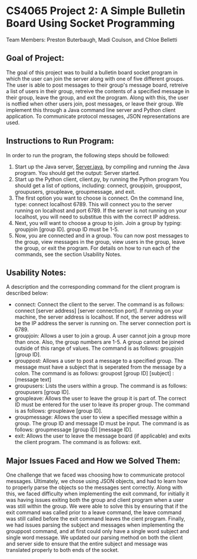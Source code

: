# CS4065 Project 2: A Simple Bulletin Board Using Socket Programming
Team Members: Preston Buterbaugh, Madi Coulson, and Chloe Belletti

## Goal of Project:
The goal of this project was to build a bulletin board socket program in which the user can join the server along with one of five different groups. The user is able to post messages to their group's message board, retreive a list of users in their group, retreive the contents of a specified message in their group, leave the group, and exit the program. Along with this, the user is notfied when other users join, post messages, or leave their group. We implement this through a Java command line server and Python client application. To communicate protocol messages, JSON representations are used.

## Instructions to Run Program:
In order to run the program, the following steps should be followed:
1. Start up the Java server, [Server.java](server/Server.java), by compiling and running the Java program. You should get the output: Server started.
2. Start up the Python client, client.py, by running the Python program You should get a list of options, including: connect, groupjoin, grouppost, groupusers, groupleave, groupmessage, and exit.
3. The first option you want to choose is connect. On the command line, type: connect localhost 6789. This will connect you to the server running on localhost and port 6789. If the server is not running on your localhost, you will need to substitue this with the correct IP address.
4. Next, you will want to choose a group to join. Join a group by typing: groupjoin [group ID]. group ID must be 1-5.
5. Now, you are connected and in a group. You can now post messages to the group, view messages in the group, view users in the group, leave the group, or exit the program. For details on how to run each of the commands, see the section Usability Notes.

## Usability Notes:
A description and the corresponding command for the client program is described below:
* connect: Connect the client to the server. The command is as follows: connect [server address] [server connection port]. If running on your machine, the server address is localhost. If not, the server address will be the IP address the server is running on. The server connection port is 6789.
* groupjoin: Allows a user to join a group. A user cannot join a group more than once. Also, the group numbers are 1-5. A group cannot be joined outside of this range of values. The command is as follows: groupjoin [group ID].
* grouppost: Allows a user to post a message to a specified group. The message must have a subject that is seperated from the message by a colon. The command is as follows: groupost [group ID] [subject] : [message text]
* groupusers: Lists the users within a group. The command is as follows: groupusers [group ID].
* groupleave: Allows the user to leave the group it is part of. The correct ID must be entered for the user to leave its proper group. The command is as follows: groupleave [group ID].
* groupmessage: Allows the user to view a specified message within a group. The group ID and message ID must be input. The command is as follows: groupmessage [group ID] [message ID].
* exit: Allows the user to leave the message board (if applicable) and exits the client program. The command is as follows: exit.

## Major Issues Faced and How we Solved Them:
One challenge that we faced was choosing how to communicate protocol messages. Ultimately, we chose using JSON objects, and had to learn how to properly parse the objects so the messages sent correctly. Along with this, we faced difficulty when implementing the exit command, for initially it was having issues exiting both the group and client program when a user was still within the group. We were able to solve this by ensuring that if the exit command was called prior to a leave command, the leave command was still called before the exit command leaves the cient program. Finally, we had issues parsing the subject and messages when implementing the grouppost command, and at first could only have a single word subject and single word message. We updated our parsing method on both the client and server side to ensure that the entire subject and message was translated properly to both ends of the socket. 


